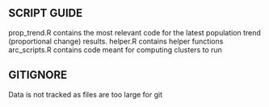 ## SCRIPT GUIDE
prop_trend.R contains the most relevant code for the latest population trend (proportional change) results. 
helper.R contains helper functions
arc_scripts.R contains code meant for computing clusters to run

## GITIGNORE
Data is not tracked as files are too large for git
